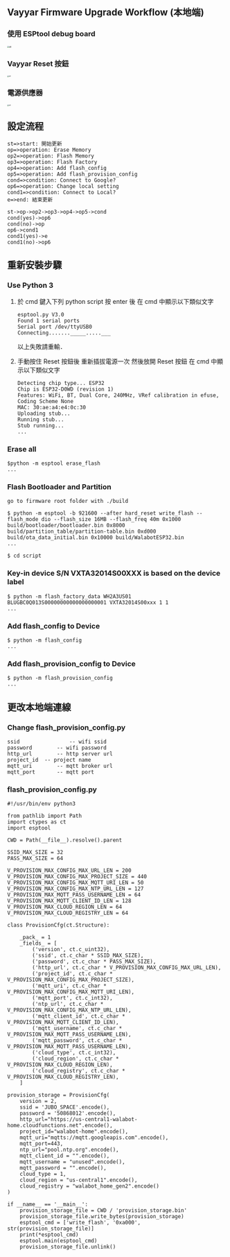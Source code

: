 ## Vayyar Firmware Upgrade Workflow (本地端)

### 使用 ESPtool debug board

<img src="/Users/derickchou/Programming/markdowns/img/Screen Shot 2021-01-19 at 6.27.31 AM.png" alt="alt" style="zoom:30%;" />

### Vayyar Reset 按鈕

<img src="/Users/derickchou/Programming/markdowns/img/Screen Shot 2021-01-19 at 6.25.59 AM.png" alt="alt" style="zoom:25%;" />

###  電源供應器

<img src="/Users/derickchou/Programming/markdowns/img/Screen Shot 2021-01-19 at 6.27.15 AM.png" alt="alt" style="zoom:25%;" />

## 設定流程

```flow
st=>start: 開始更新
op=>operation: Erase Memory
op2=>operation: Flash Memory
op3=>operation: Flash Factory
op4=>operation: Add flash_config
op5=>operation: Add flash_provision_config
cond=>condition: Connect to Google?
op6=>operation: Change local setting
cond1=>condition: Connect to Local?
e=>end: 結束更新

st->op->op2->op3->op4->op5->cond
cond(yes)->op6
cond(no)->op
op6->cond1
cond1(yes)->e
cond1(no)->op6
```

## 重新安裝步驟

### Use Python 3

1. 於 cmd 鍵入下列 python script 按  enter 後 在 cmd 中顯示以下類似文字

   ```
   esptool.py V3.0
   Found 1 serial ports
   Serial port /dev/ttyUSB0
   Connecting......._____.....___
   ```

   以上失敗請重輸．

2. 手動按住 Reset 按鈕後 重新插拔電源一次 然後放開 Reset 按鈕 在 cmd 中顯示以下類似文字

   ```
   Detecting chip type... ESP32
   Chip is ESP32-D0WD (revision 1)
   Features: WiFi, BT, Dual Core, 240MHz, VRef calibration in efuse, Coding Scheme None
   MAC: 30:ae:a4:e4:0c:30
   Uploading stub...
   Running stub...
   Stub running...
   ...
   ```

### Erase all

```
$python -m esptool erase_flash
...
```

### Flash Bootloader and Partition

```
go to firmware root folder with ./build

$ python -m esptool -b 921600 --after hard_reset write_flash --flash_mode dio --flash_size 16MB --flash_freq 40m 0x1000 build/bootloader/bootloader.bin 0x8000 build/partition_table/partition-table.bin 0xd000 build/ota_data_initial.bin 0x10000 build/WalabotESP32.bin
...

$ cd script
```

### Key-in device S/N VXTA32014S00XXX is based on the device label

```
$ python -m flash_factory_data WH2A3US01 BLUGBC0Q013S00000000000000000001 VXTA32014S00xxx 1 1
...
```

### Add flash_config to Device

```
$ python -m flash_config
...
```

### Add flash_provision_config to Device

```
$ python -m flash_provision_config
...
```

## 更改本地端連線

### Change flash_provision_config.py

```
ssid				-- wifi ssid
password		-- wifi password
http_url		-- http server url
project_id	-- project name
mqtt_uri		-- mqtt broker url
mqtt_port		-- mqtt port
```

### flash_provision_config.py

```
#!/usr/bin/env python3

from pathlib import Path
import ctypes as ct
import esptool

CWD = Path(__file__).resolve().parent

SSID_MAX_SIZE = 32
PASS_MAX_SIZE = 64

V_PROVISION_MAX_CONFIG_MAX_URL_LEN = 200
V_PROVISION_MAX_CONFIG_MAX_PROJECT_SIZE = 440
V_PROVISION_MAX_CONFIG_MAX_MQTT_URI_LEN = 50
V_PROVISION_MAX_CONFIG_MAX_NTP_URL_LEN = 127
V_PROVISION_MAX_MQTT_PASS_USERNAME_LEN = 64
V_PROVISION_MAX_MQTT_CLIENT_ID_LEN = 128
V_PROVISION_MAX_CLOUD_REGION_LEN = 64
V_PROVISION_MAX_CLOUD_REGISTRY_LEN = 64

class ProvisionCfg(ct.Structure):

    _pack_ = 1
    _fields_ = [
        ('version', ct.c_uint32),
        ('ssid', ct.c_char * SSID_MAX_SIZE),
        ('password', ct.c_char * PASS_MAX_SIZE),
        ('http_url', ct.c_char * V_PROVISION_MAX_CONFIG_MAX_URL_LEN),
        ('project_id', ct.c_char * V_PROVISION_MAX_CONFIG_MAX_PROJECT_SIZE),
        ('mqtt_uri', ct.c_char * V_PROVISION_MAX_CONFIG_MAX_MQTT_URI_LEN),
        ('mqtt_port', ct.c_int32),
        ('ntp_url', ct.c_char * V_PROVISION_MAX_CONFIG_MAX_NTP_URL_LEN),
        ('mqtt_client_id', ct.c_char * V_PROVISION_MAX_MQTT_CLIENT_ID_LEN),
        ('mqtt_username', ct.c_char * V_PROVISION_MAX_MQTT_PASS_USERNAME_LEN),
        ('mqtt_password', ct.c_char * V_PROVISION_MAX_MQTT_PASS_USERNAME_LEN),
        ('cloud_type', ct.c_int32),
        ('cloud_region', ct.c_char * V_PROVISION_MAX_CLOUD_REGION_LEN),
        ('cloud_registry', ct.c_char * V_PROVISION_MAX_CLOUD_REGISTRY_LEN),
    ]

provision_storage = ProvisionCfg(
    version = 2,
    ssid = 'JUBO_SPACE'.encode(),
    password = '50868012'.encode(),
    http_url="https://us-central1-walabot-home.cloudfunctions.net".encode(),
    project_id="walabot-home".encode(),
    mqtt_uri="mqtts://mqtt.googleapis.com".encode(),
    mqtt_port=443,
    ntp_url="pool.ntp.org".encode(),
    mqtt_client_id = "".encode(),
    mqtt_username = "unused".encode(),
    mqtt_password = "".encode(),
    cloud_type = 1,
    cloud_region = "us-central1".encode(),
    cloud_registry = "walabot_home_gen2".encode()
)

if __name__ == '__main__':
    provision_storage_file = CWD / 'provision_storage.bin'
    provision_storage_file.write_bytes(provision_storage)
    esptool_cmd = ['write_flash', '0xa000', str(provision_storage_file)]
    print(*esptool_cmd)
    esptool.main(esptool_cmd)
    provision_storage_file.unlink()

```





